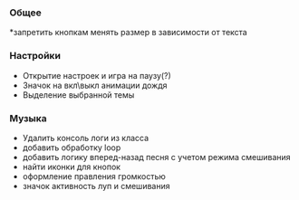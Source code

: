 ### Общее
*запретить кнопкам менять размер в зависимости от текста

### Настройки
* Открытие настроек и игра на паузу(?) 
* Значок на вкл\выкл анимации дождя
* Выделение выбранной темы

### Музыка
* Удалить консоль логи из класса
* добавить обработку loop
* добавить логику вперед-назад песня с учетом режима смешивания
* найти иконки для кнопок
* оформление правления громкостью
* значок активность луп и смешивания
